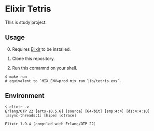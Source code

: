 # Elixir Tetris

This is study project.

## Usage

0. Requires [Elixir](https://elixir-lang.org) to be installed.

1. Clone this repository.

2. Run this comamnd on your shell.
```shell
$ make run
# equivalent to `MIX_ENV=prod mix run lib/tetris.exs`.
```

## Environment
```shell
$ elixir -v
Erlang/OTP 22 [erts-10.5.6] [source] [64-bit] [smp:4:4] [ds:4:4:10] [async-threads:1] [hipe] [dtrace]

Elixir 1.9.4 (compiled with Erlang/OTP 22)
```
